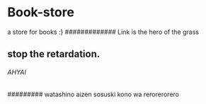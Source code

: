 # Book-store



a store for books :} ############# Link is the hero of the grass
## stop the retardation.
###### AHYAI
######### watashino aizen sosuski kono wa rerorerorero
